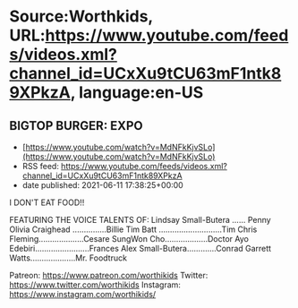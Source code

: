 # Source:Worthkids, URL:https://www.youtube.com/feeds/videos.xml?channel_id=UCxXu9tCU63mF1ntk89XPkzA, language:en-US

## BIGTOP BURGER: EXPO
 - [https://www.youtube.com/watch?v=MdNFkKjvSLo](https://www.youtube.com/watch?v=MdNFkKjvSLo)
 - RSS feed: https://www.youtube.com/feeds/videos.xml?channel_id=UCxXu9tCU63mF1ntk89XPkzA
 - date published: 2021-06-11 17:38:25+00:00

I DON'T EAT FOOD!!

FEATURING THE VOICE TALENTS OF:
Lindsay Small-Butera ...... Penny
Olivia Craighead ...............Billie
Tim Batt ............................Tim
Chris Fleming....................Cesare
SungWon Cho...................Doctor
Ayo Edebiri........................Frances
Alex Small-Butera.............Conrad
Garrett Watts....................Mr. Foodtruck

Patreon: https://www.patreon.com/worthikids
Twitter: https://www.twitter.com/worthikids
Instagram: https://www.instagram.com/worthikids/

